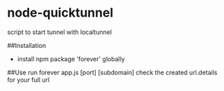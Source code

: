 # node-quicktunnel
script to start tunnel with localtunnel

##Installation
 * install npm package 'forever' globally

##Use
run forever app.js [port] [subdomain]
check the created url.details for your full url

